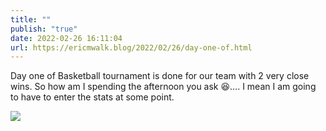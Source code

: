 ```yaml
---
title: ""
publish: "true"
date: 2022-02-26 16:11:04
url: https://ericmwalk.blog/2022/02/26/day-one-of.html
---
```

Day one of Basketball tournament is done for our team with 2 very close wins. So how am I spending the afternoon you ask 😆…. I mean I am going to have to enter the stats at some point.


![](https://ericmwalk.blog/uploads/2022/99ce200e5a.jpg)